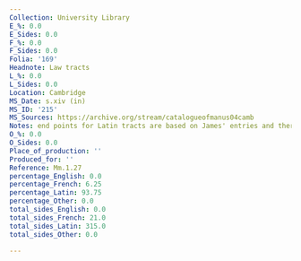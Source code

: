 ```yaml
---
Collection: University Library
E_%: 0.0
E_Sides: 0.0
F_%: 0.0
F_Sides: 0.0
Folia: '169'
Headnote: Law tracts
L_%: 0.0
L_Sides: 0.0
Location: Cambridge
MS_Date: s.xiv (in)
MS_ID: '215'
MS_Sources: https://archive.org/stream/catalogueofmanus04camb
Notes: end points for Latin tracts are based on James' entries and therefore approximate
O_%: 0.0
O_Sides: 0.0
Place_of_production: ''
Produced_for: ''
Reference: Mm.1.27
percentage_English: 0.0
percentage_French: 6.25
percentage_Latin: 93.75
percentage_Other: 0.0
total_sides_English: 0.0
total_sides_French: 21.0
total_sides_Latin: 315.0
total_sides_Other: 0.0

---
```

